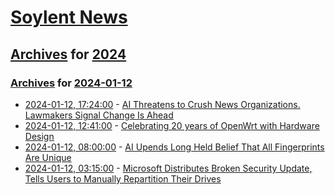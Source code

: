 # [Soylent News](../../../README.md)

## [Archives](../../index.md) for [2024](../index.md)

### [Archives](../../index.md) for [2024-01-12](index.md)

* [2024-01-12, 17:24:00](https://soylentnews.org/article.pl?sid=24/01/12/0215242&from=rss) - [AI Threatens to Crush News Organizations. Lawmakers Signal Change Is Ahead](https://soylentnews.org/article.pl?sid=24/01/12/0215242&from=rss)
* [2024-01-12, 12:41:00](https://soylentnews.org/article.pl?sid=24/01/12/022227&from=rss) - [Celebrating 20 years of OpenWrt with Hardware Design](https://soylentnews.org/article.pl?sid=24/01/12/022227&from=rss)
* [2024-01-12, 08:00:00](https://soylentnews.org/article.pl?sid=24/01/12/0159256&from=rss) - [AI Upends Long Held Belief That All Fingerprints Are Unique](https://soylentnews.org/article.pl?sid=24/01/12/0159256&from=rss)
* [2024-01-12, 03:15:00](https://soylentnews.org/article.pl?sid=24/01/11/056215&from=rss) - [Microsoft Distributes Broken Security Update, Tells Users to Manually Repartition Their Drives](https://soylentnews.org/article.pl?sid=24/01/11/056215&from=rss)
